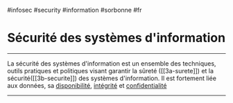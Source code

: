 #infosec #security #information #sorbonne #fr 
# Sécurité des systèmes d'information
---
La sécurité des systèmes d'information est un ensemble des techniques, outils pratiques et politiques visant garantir la sûreté ([[3a-surete]]) et la sécurité([[3b-securite]]) des systèmes d'information. Il est fortement liée aux données, sa [disponibilité](3a1-disponibilité), [intégrité](3b5-integrite) et [confidentialité](3b4-confidentialite)

---
